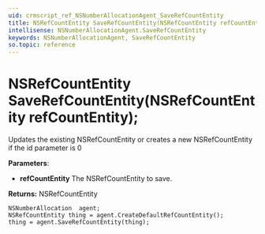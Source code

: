 ```yaml
---
uid: crmscript_ref_NSNumberAllocationAgent_SaveRefCountEntity
title: NSRefCountEntity SaveRefCountEntity(NSRefCountEntity refCountEntity);
intellisense: NSNumberAllocationAgent.SaveRefCountEntity
keywords: NSNumberAllocationAgent, SaveRefCountEntity
so.topic: reference
---
```


# NSRefCountEntity SaveRefCountEntity(NSRefCountEntity refCountEntity);

Updates the existing NSRefCountEntity or creates a new NSRefCountEntity if the id parameter is 0

**Parameters**:
 - **refCountEntity** The NSRefCountEntity to save.

**Returns:** NSRefCountEntity

```crmscript
NSNumberAllocation  agent;
NSRefCountEntity thing = agent.CreateDefaultRefCountEntity();
thing = agent.SaveRefCountEntity(thing);
```

